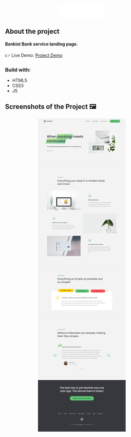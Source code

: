 <div align='center'><img src='img/logo-demo.png'/></div>

<h2>About the project</h2>

  <h4><b>Bankist</b> Bank service landing page.</h4>

👉 Live Demo: <a target='_blank' href='https://bankist-service-landing-page.netlify.app/'>Project Demo</a>

<h3>Build with:</h3>

* HTML5
* CSS3
* JS

<h2>Screenshots of the Project 🖼️</h2>

<div align='center'>
<img src='img/bankist-demo.png'/>

</div>
